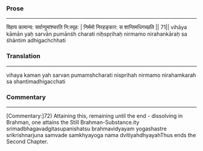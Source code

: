 ### Prose 
 --- 
विहाय कामान्य: सर्वान्पुमांश्चरति नि:स्पृह: |
निर्ममो निरहङ्कार: स शान्तिमधिगच्छति || 71||
vihāya kāmān yaḥ sarvān pumānśh charati niḥspṛihaḥ
nirmamo nirahankāraḥ sa śhāntim adhigachchhati

### Translation 
 --- 
vihaya kaman yah sarvan pumamshcharati nisprihah nirmamo nirahamkarah sa shantimadhigacchati

### Commentary 
 --- 
[Commentary:]72) Attaining this, remaining until the end - dissolving in Brahman, one attains the Still Brahman-Substance.ity srimadbhagavadgitasupanishatsu brahmavidyayam yogashastre srikrishnarjuna samvade samkhyayoga nama dvitiyahdhyayahThus ends the Second Chapter.